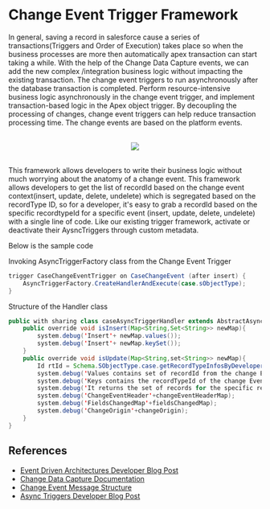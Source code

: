 # Change Event Trigger Framework

In general, saving a record in salesforce cause a series of transactions(Triggers and Order of Execution) takes place so when the business processes are more then automatically apex transaction can start taking a while. With the help of the Change Data Capture events, we can add the new complex /integration business logic without impacting the existing transaction. The change event triggers to run asynchronously after the database transaction is completed. Perform resource-intensive business logic asynchronously in the change event trigger, and implement transaction-based logic in the Apex object trigger. By decoupling the processing of changes, change event triggers can help reduce transaction processing time. The change events are based on the platform events.

<br/>
<center>
<img src="https://code.td.com/users/sankak2/repos/asynctriggerframework/raw/asset/ChangeDataCapture.png">
</center>
<br/>

This framework allows developers to write their business logic without much worrying about the anatomy of a change event. This framework allows developers to get the list of recordId based on the change event context(insert, update, delete, undelete) which is segregated based on the recordType ID, so for a developer, it's easy to grab a recordId based on the specific recordtypeId for a specific event (insert, update, delete, undelete) with a single line of code. Like our existing trigger framework, activate or deactivate their AysncTriggers through custom metadata.

Below is the sample code

Invoking AsyncTriggerFactory class from the Change Event Trigger
```java
trigger CaseChangeEventTrigger on CaseChangeEvent (after insert) {
    AsyncTriggerFactory.CreateHandlerAndExecute(case.sObjectType);
}
```

Structure of the Handler class

```java
public with sharing class caseAsyncTriggerHandler extends AbstractAsyncTriggerHandler{
    public override void isInsert(Map<String,Set<String>> newMap){
        system.debug('Insert'+ newMap.values());
        system.debug('Insert'+ newMap.keySet());
    }
    public override void isUpdate(Map<String,set<String>> newMap){
        Id rtId = Schema.SObjectType.case.getRecordTypeInfosByDeveloperName().get('test').getRecordTypeId();
        system.debug('Values contains set of recordId from the change Event'+ newMap.values());
        system.debug('Keys contains the recordTypeId of the change Event'+ newMap.keySet());
        system.debug('It returns the set of records for the specific recordTypeId from the change event'+ newMap.get(rtId));
        system.debug('ChangeEventHeader'+changeEventHeaderMap);
        system.debug('FieldsChangedMap'+fieldsChangedMap);
        system.debug('ChangeOrigin'+changeOrigin);
    }
}
```

## References
* [Event Driven Architectures Developer Blog Post]()
* [Change Data Capture Documentation](https://developer.salesforce.com/docs/atlas.en-us.change_data_capture.meta/change_data_capture/cdc_intro.htm)
* [Change Event Message Structure](https://developer.salesforce.com/docs/atlas.en-us.change_data_capture.meta/change_data_capture/cdc_message_structure.htm)
* [Async Triggers Developer Blog Post](https://developer.salesforce.com/blogs/2019/06/get-buildspiration-with-asynchronous-apex-triggers-in-summer-19.html)


